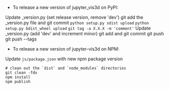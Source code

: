- To release a new version of jupyter_vis3d on PyPI:

Update _version.py (set release version, remove 'dev')
git add the _version.py file and git commit
`python setup.py sdist upload`
`python setup.py bdist_wheel upload`
`git tag -a X.X.X -m 'comment'`
Update _version.py (add 'dev' and increment minor)
git add and git commit
git push
git push --tags

- To release a new version of jupyter-vis3d on NPM:

Update `js/package.json` with new npm package version

```
# clean out the `dist` and `node_modules` directories
git clean -fdx
npm install
npm publish
```